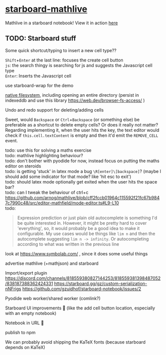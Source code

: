 # [starboard-mathlive](https://stefnotch.github.io/starboard-mathlive/)

Mathlive in a starboard notebook! View it in action [here](https://stefnotch.github.io/starboard-mathlive/)

## TODO: Starboard stuff


Some quick shortcut/typing to insert a new cell type??

`Shift`+`Enter` at the last line: focuses the create cell button  
`js`: the search thingy is searching for js and suggests the Javascript cell type  
`Enter`: Inserts the Javascript cell

use starboard-wrap for the demo

[native filesystem](https://web.dev/file-system-access/), including opening an entire directory (persist in indexeddb and use this library https://web.dev/browser-fs-access/ )




Undo and redo support for deleting/adding cells

Sweet, would `Backspace` or `Ctrl`+`Backspace` (or something else) be preferable as a shortcut to delete empty cells? Or does it really not matter?
Regarding implementing it, when the user hits the key, the text editor would check if `this.cell.textContent` is empty and then it'd emit the `REMOVE_CELL` event.

todo: use this for solving a maths exercise  
todo: mathlive highlighting behaviour?  
todo: don't bother with pyodide for now, instead focus on putting the maths editor on steroids  
todo: is getting 'stuck' in latex mode a bug `\R[enter]\[backspace]`? (maybe I should add some indicator for that mode? like 'hit esc to exit')  
todo: should latex mode optionally get exited when the user hits the space bar?  
todo: can I tweak the behaviour of ctrl+c https://github.com/arnog/mathlive/blob/cff2fccb01964c115592f21fc67b9847c7990c48/src/editor-mathfield/mode-editor.ts#L9-L10  
todo: 
> Expression prediction or just plain old autocomplete is something I'd be quite interested in. However, it might be pretty hard to cover 'everything', so, it would probably be a good idea to make it configurable.
> My use cases would be things like `lim n` and then the autocomplete suggesting `lim n -> infinity`.
> Or autocompleting according to what was written in the previous line

look at https://www.symbolab.com/ , since it does some useful things

advertise mathlive (+mathjson) and starboard

Import/export plugin
https://discord.com/channels/818559380827144253/818559381398487052/838187388362424331 
https://starboard.gg/gz/custom-serialization-nNFrigs 
https://github.com/gzuidhof/starboard-notebook/issues/2 

Pyodide web worker/shared worker (comlink?)

Starboard UI improvements :thinking: (like the add cell button location, especially with an empty notebook)

Notebook in URL :thinking:

publish to npm

We can probably avoid shipping the KaTeX fonts (because starboard depends on KaTeX)
